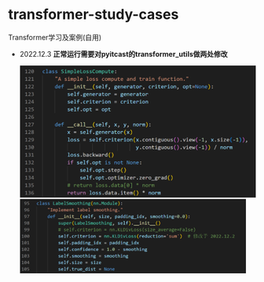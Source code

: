 # transformer-study-cases
Transformer学习及案例(自用)

- 2022.12.3  **正常运行需要对pyitcast的transformer_utils做两处修改**

  <img src="imgs\fix1.png" style="zoom:50%;" />

  <img src="imgs\fix2.png" style="zoom:45%;" />

